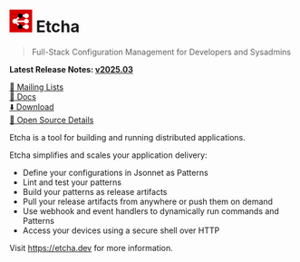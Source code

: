 # <img alt=logo src=etcha.png width=40px> Etcha

> Full-Stack Configuration Management for Developers and Sysadmins

**Latest Release Notes: [v2025.03](https://etcha.dev/blog/whats-new-202503/)**

[:speech_balloon: Mailing Lists](https://etcha.dev/docs/references/mailing-lists/)\
[:book: Docs](https://etcha.dev/docs/)\
[:arrow_down: Download](https://etcha.dev/docs/guides/install-etcha/)\
[:eyes: Open Source Details](https://candid.dev/open-source)

Etcha is a tool for building and running distributed applications.

Etcha simplifies and scales your application delivery:

- Define your configurations in Jsonnet as Patterns
- Lint and test your patterns
- Build your patterns as release artifacts
- Pull your release artifacts from anywhere or push them on demand
- Use webhook and event handlers to dynamically run commands and Patterns
- Access your devices using a secure shell over HTTP

Visit https://etcha.dev for more information.
